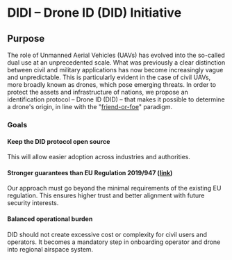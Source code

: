 # DIDI – Drone ID (DID) Initiative

## Purpose

The role of Unmanned Aerial Vehicles (UAVs) has evolved into the so-called dual use at an unprecedented scale. What was previously a clear distinction between civil and military applications has now become increasingly vague and unpredictable. This is particularly evident in the case of civil UAVs, more broadly known as drones, which pose emerging threats. In order to protect the assets and infrastructure of nations, we propose an identification protocol – Drone ID (DID) – that makes it possible to determine a drone's origin, in line with the "[friend-or-foe](https://en.wikipedia.org/wiki/Identification_friend_or_foe)" paradigm.

### Goals

#### Keep the DID protocol open source

This will allow easier adoption across industries and authorities.

#### Stronger guarantees than EU Regulation 2019/947 ([link](https://eur-lex.europa.eu/eli/reg_impl/2019/947/oj/eng))
Our approach must go beyond the minimal requirements of the existing EU regulation. This ensures higher trust and better alignment with future security interests. 

#### Balanced operational burden
DID should not create excessive cost or complexity for civil users and operators. It becomes a mandatory step in onboarding operator and drone into regional airspace system.
